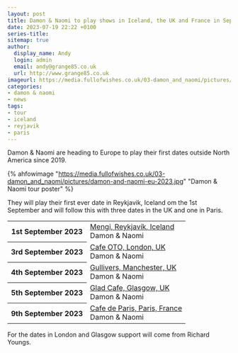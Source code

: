 ```yaml
---
layout: post
title: Damon & Naomi to play shows in Iceland, the UK and France in September
date: 2023-07-19 22:22 +0100
series-title:
sitemap: true
author:
  display_name: Andy
  login: admin
  email: andy@grange85.co.uk
  url: http://www.grange85.co.uk
imageurl: https://media.fullofwishes.co.uk/03-damon_and_naomi/pictures/damon-and-naomi-eu-2023.jpg
categories:
- damon & naomi
- news
tags:
- tour
- iceland
- reyjavik
- paris
---
```

Damon & Naomi are heading to Europe to play their first dates outside North America since 2019.

{% ahfowimage "https://media.fullofwishes.co.uk/03-damon_and_naomi/pictures/damon-and-naomi-eu-2023.jpg" "Damon & Naomi tour poster" %}

They will play their first ever date in Reykjavik, Iceland om the 1st September and will follow this with three dates in the UK and one in Paris. 

<table class="table table-striped">
      <tbody><tr>
        <th class="col-md-4">1st September 2023</th>
        <td class="col-md-8"><a href="/database/damon-and-naomi/shows/damon-and-naomi-2023-09-01-mengi-reykjavik-iceland/">Mengi, Reykjavík, Iceland</a><br>
          <span class="badge text-bg-success">Damon &amp; Naomi</span>
        </td>
      </tr>
      <tr>
        <th class="col-md-4">3rd September 2023</th>
        <td class="col-md-8"><a href="/database/damon-and-naomi/shows/damon-and-naomi-2023-09-03-cafe-oto-london-uk/">Cafe OTO, London, UK</a><br>
          <span class="badge text-bg-success">Damon &amp; Naomi</span>
        </td>
      </tr>
      <tr>
        <th class="col-md-4">4th September 2023</th>
        <td class="col-md-8"><a href="/database/damon-and-naomi/shows/damon-and-naomi-2023-09-04-gullivers-manchester-uk/">Gullivers, Manchester, UK</a><br>
          <span class="badge text-bg-success">Damon &amp; Naomi</span>
        </td>
      </tr>
      <tr>
        <th class="col-md-4">5th September 2023</th>
        <td class="col-md-8"><a href="/database/damon-and-naomi/shows/damon-and-naomi-2023-09-05-glad-cafe-glasgow-uk/">Glad Cafe, Glasgow, UK</a><br>
          <span class="badge text-bg-success">Damon &amp; Naomi</span>
        </td>
      </tr>
      <tr>
        <th class="col-md-4">9th September 2023</th>
        <td class="col-md-8"><a href="/database/damon-and-naomi/shows/damon-and-naomi-2023-09-09-cafe-de-paris-paris-france/">Cafe de Paris, Paris, France</a><br>
          <span class="badge text-bg-success">Damon &amp; Naomi</span>
        </td>
      </tr>
</tbody></table>

For the dates in London and Glasgow support will come from Richard Youngs.   
